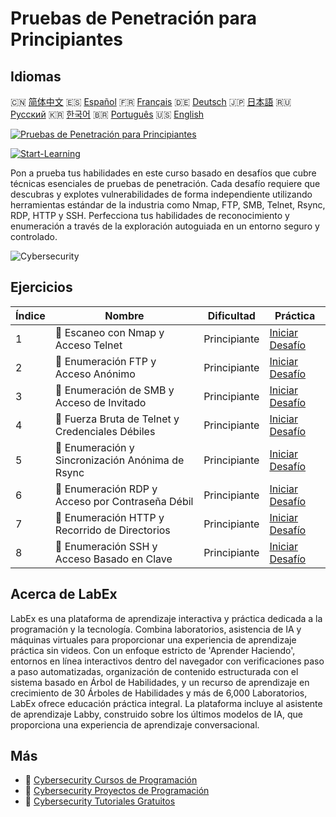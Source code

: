 # Pruebas de Penetración para Principiantes

## Idiomas

🇨🇳 [简体中文](README_zh.md) 🇪🇸 [Español](README_es.md) 🇫🇷 [Français](README_fr.md) 🇩🇪 [Deutsch](README_de.md) 🇯🇵 [日本語](README_ja.md) 🇷🇺 [Русский](README_ru.md) 🇰🇷 [한국어](README_ko.md) 🇧🇷 [Português](README_pt.md) 🇺🇸 [English](README.md) 

[![Pruebas de Penetración para Principiantes](https://cover-creator.labex.io/penetration-testing-for-beginners.png?lang=es)](https://labex.io/es/courses/penetration-testing-for-beginners)

[![Start-Learning](https://img.shields.io/badge/Start-Learning-whitesmoke?style=for-the-badge)](https://labex.io/es/courses/penetration-testing-for-beginners)

Pon a prueba tus habilidades en este curso basado en desafíos que cubre técnicas esenciales de pruebas de penetración. Cada desafío requiere que descubras y explotes vulnerabilidades de forma independiente utilizando herramientas estándar de la industria como Nmap, FTP, SMB, Telnet, Rsync, RDP, HTTP y SSH. Perfecciona tus habilidades de reconocimiento y enumeración a través de la exploración autoguiada en un entorno seguro y controlado.

![Cybersecurity](https://img.shields.io/badge/Cybersecurity-whitesmoke?style=for-the-badge&logo=cybersecurity)


## Ejercicios

|   Índice | Nombre                                            | Dificultad   | Práctica                                                                                                                     |
|----------|---------------------------------------------------|--------------|------------------------------------------------------------------------------------------------------------------------------|
|        1 | 🎯  Escaneo con Nmap y Acceso Telnet              | Principiante | <a target='_blank' href='https://labex.io/es/labs/nmap-nmap-scanning-and-telnet-access-596683'>Iniciar Desafío</a>           |
|        2 | 🎯  Enumeración FTP y Acceso Anónimo              | Principiante | <a target='_blank' href='https://labex.io/es/labs/linux-ftp-enumeration-and-anonymous-access-596695'>Iniciar Desafío</a>     |
|        3 | 🎯  Enumeración de SMB y Acceso de Invitado       | Principiante | <a target='_blank' href='https://labex.io/es/labs/linux-smb-enumeration-and-guest-access-596724'>Iniciar Desafío</a>         |
|        4 | 🎯  Fuerza Bruta de Telnet y Credenciales Débiles | Principiante | <a target='_blank' href='https://labex.io/es/labs/linux-telnet-brute-force-and-weak-credentials-596726'>Iniciar Desafío</a>  |
|        5 | 🎯  Enumeración y Sincronización Anónima de Rsync | Principiante | <a target='_blank' href='https://labex.io/es/labs/linux-rsync-enumeration-and-anonymous-sync-596723'>Iniciar Desafío</a>     |
|        6 | 🎯  Enumeración RDP y Acceso por Contraseña Débil | Principiante | <a target='_blank' href='https://labex.io/es/labs/linux-rdp-enumeration-and-weak-password-access-596722'>Iniciar Desafío</a> |
|        7 | 🎯  Enumeración HTTP y Recorrido de Directorios   | Principiante | <a target='_blank' href='https://labex.io/es/labs/linux-http-enumeration-and-directory-traversal-596721'>Iniciar Desafío</a> |
|        8 | 🎯  Enumeración SSH y Acceso Basado en Clave      | Principiante | <a target='_blank' href='https://labex.io/es/labs/linux-ssh-enumeration-and-key-based-access-596725'>Iniciar Desafío</a>     |

## Acerca de LabEx

LabEx es una plataforma de aprendizaje interactiva y práctica dedicada a la programación y la tecnología. Combina laboratorios, asistencia de IA y máquinas virtuales para proporcionar una experiencia de aprendizaje práctica sin videos. Con un enfoque estricto de 'Aprender Haciendo', entornos en línea interactivos dentro del navegador con verificaciones paso a paso automatizadas, organización de contenido estructurada con el sistema basado en Árbol de Habilidades, y un recurso de aprendizaje en crecimiento de 30 Árboles de Habilidades y más de 6,000 Laboratorios, LabEx ofrece educación práctica integral. La plataforma incluye al asistente de aprendizaje Labby, construido sobre los últimos modelos de IA, que proporciona una experiencia de aprendizaje conversacional.

## Más

- 🔗 [Cybersecurity Cursos de Programación](https://github.com/labex-labs/awesome-programming-courses)
- 🔗 [Cybersecurity Proyectos de Programación](https://github.com/labex-labs/awesome-programming-projects)
- 🔗 [Cybersecurity Tutoriales Gratuitos](https://github.com/labex-labs/cybersecurity-free-tutorials)

